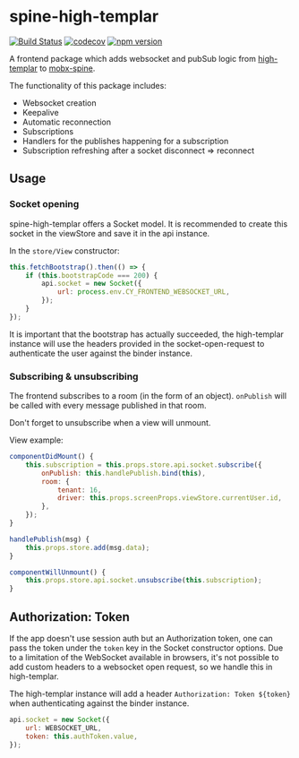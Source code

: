 # spine-high-templar

[![Build Status](https://travis-ci.org/CodeYellowBV/spine-high-templar.svg?branch=master)](https://travis-ci.org/CodeYellowBV/spine-high-templar)
[![codecov](https://codecov.io/gh/CodeYellowBV/spine-high-templar/branch/master/graph/badge.svg)](https://codecov.io/gh/CodeYellowBV/spine-high-templar)
[![npm version](https://img.shields.io/npm/v/spine-high-templar.svg?style=flat)](https://www.npmjs.com/package/spine-high-templar)

A frontend package which adds websocket and pubSub logic from [high-templar](https://github.com/CodeYellowBV/high-templar) to [mobx-spine](https://github.com/CodeYellowBV/mobx-spine).

The functionality of this package includes:
- Websocket creation
- Keepalive
- Automatic reconnection
- Subscriptions
- Handlers for the publishes happening for a subscription
- Subscription refreshing after a socket disconnect => reconnect

## Usage

### Socket opening

spine-high-templar offers a Socket model. It is recommended to create this socket in the viewStore and save it in the api instance.

In the `store/View` constructor:
```js
this.fetchBootstrap().then(() => {
    if (this.bootstrapCode === 200) {
        api.socket = new Socket({
            url: process.env.CY_FRONTEND_WEBSOCKET_URL,
        });
    }
});
```

It is important that the bootstrap has actually succeeded, the high-templar instance will use the headers provided in the socket-open-request to authenticate the user against the binder instance.

### Subscribing & unsubscribing

The frontend subscribes to a room (in the form of an object). `onPublish` will be called with every message published in that room.

Don't forget to unsubscribe when a view will unmount.

View example:
```js
componentDidMount() {
    this.subscription = this.props.store.api.socket.subscribe({
        onPublish: this.handlePublish.bind(this),
        room: {
            tenant: 16,
            driver: this.props.screenProps.viewStore.currentUser.id,
        },
    });
}

handlePublish(msg) {
    this.props.store.add(msg.data);
}

componentWillUnmount() {
    this.props.store.api.socket.unsubscribe(this.subscription);
}
```

## Authorization: Token

If the app doesn't use session auth but an Authorization token, one can pass the token under the `token` key in the Socket constructor options. Due to a limitation of the WebSocket available in browsers, it's not possible to add custom headers to a websocket open request, so we handle this in high-templar.

The high-templar instance will add a header `Authorization: Token ${token}` when authenticating against the binder instance.

```js
api.socket = new Socket({
    url: WEBSOCKET_URL,
    token: this.authToken.value,
});
```
